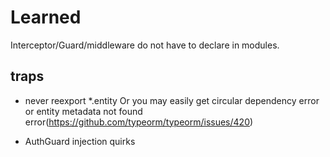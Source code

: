 # Learned

Interceptor/Guard/middleware do not have to declare in modules.

## traps

- never reexport *.entity
  Or you may easily get circular dependency error or entity metadata not found error(https://github.com/typeorm/typeorm/issues/420)

- AuthGuard injection quirks
